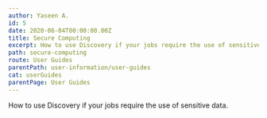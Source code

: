 ```yaml
---
author: Yaseen A.
id: 5
date: 2020-06-04T00:00:00.00Z
title: Secure Computing
excerpt: How to use Discovery if your jobs require the use of sensitive data.
path: secure-computing
route: User Guides
parentPath: user-information/user-guides
cat: userGuides
parentPage: User Guides
---
```

How to use Discovery if your jobs require the use of sensitive data.
